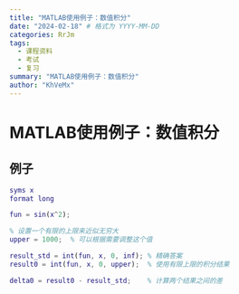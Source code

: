```yaml
---
title: "MATLAB使用例子：数值积分"
date: "2024-02-18" # 格式为 YYYY-MM-DD
categories: RrJm
tags:
  - 课程资料
  - 考试
  - 复习
summary: "MATLAB使用例子：数值积分"
author: "KhVeMx"
---
```


# MATLAB使用例子：数值积分
## 例子

``` matlab
syms x
format long

fun = sin(x^2);

% 设置一个有限的上限来近似无穷大
upper = 1000;  % 可以根据需要调整这个值

result_std = int(fun, x, 0, inf); % 精确答案
result0 = int(fun, x, 0, upper);  % 使用有限上限的积分结果

delta0 = result0 - result_std;    % 计算两个结果之间的差
```